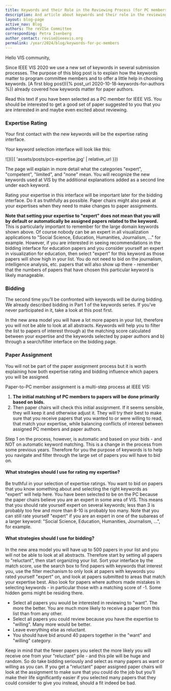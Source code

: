 ```yaml
---
title: Keywords and their Role in the Reviewing Process (for PC members)
description: And article about keywords and their role in the reviewing process
layout: blog-page
active_nav: Blog
authors: The reVISe Committee
corresponding: Petra Isenberg
author_contact: revise@ieeevis.org
permalink: /year/2024/blog/keywords-for-pc-members
---
```


Hello VIS community,

Since IEEE VIS 2020 we use a new set of keywords in several submission processes. The purpose of this blog post is to explain how the keywords matter to program committee members and to offer a little help in choosing keywords. [A first blog post]({% post_url 2020-10-18-keywords-for-authors %}) already covered how keywords matter for paper authors.

Read this text if you have been selected as a PC member for IEEE VIS. You should be interested to get a good set of paper suggested to you that you are interested in and maybe even excited about reviewing.

<!--more-->
### Expertise Rating

Your first contact with the new keywords will be the expertise rating interface.

Your keyword selection interface will look like this:

![]({{ 'assets/posts/pcs-expertise.jpg' | relative_url }})

The page will explain in more detail what the categories "expert", "competent", "limited", and "none" mean. You will recognize the new keywords used at VIS by the additional explanations added as a second line under each keyword.

Rating your expertise in this interface will be important later for the bidding interface. Do it as truthfully as possible. Paper chairs might also peak at your expertises when they need to make changes to paper assignments.

**Note that setting your expertise to "expert" does not mean that you will by default or automatically be assigned papers related to the keyword.** This is particularly important to remember for the large domain keywords shown above. Of course nobody can be an expert in all visualization applications to "Social Science, Education, Humanities, Journalism, ..." for example. However, if you are interested in seeing recommendations in the bidding interface for education papers and you consider yourself an expert in visualization for education, then select "expert" for this keyword as those papers will show high in your list. You do not need to bid on the journalism, intelligence analysis, etc. papers that will also show up there - remember that the numbers of papers that have chosen this particular keyword is likely manageable.

### Bidding

The second time you’ll be confronted with keywords will be during bidding. We already described bidding in Part 1 of the keywords series. If you’ve never participated in it, take a look at this post first.

In the new area model you will have a lot more papers in your list, therefore you will not be able to look at all abstracts. Keywords will help you to filter the list to papers of interest through a) the matching score calculated between your expertise and the keywords selected by paper authors and b) through a search/filter interface on the bidding page.

### Paper Assignment

You will not be part of the paper assignment process but it is worth explaining how both expertise rating and bidding influence which papers you will be assigned.

Paper-to-PC member assignment is a multi-step process at IEEE VIS:

1. **The initial matching of PC members to papers will be done primarily based on bids.**
2. Then paper chairs will check this initial assignment. If it seems sensible, they will keep it and otherwise adjust it. They will try their best to make sure that you receive papers that you wanted to or were willing to read, that match your expertise, while balancing conflicts of interest between assigned PC members and paper authors.

Step 1 on the process, however, is automatic and based on your bids - and NOT on automatic keyword matching. This is a change in the process from some previous years.  Therefore for you the purpose of keywords is to help you navigate and filter through the large set of papers you will have to bid on.

#### What strategies should I use for rating my expertise?

Be truthful in your selection of expertise ratings. You want to bid on papers that you know something about and selecting the right keywords as "expert" will help here. You have been selected to be on the PC because the paper chairs believe you are an expert in some area of VIS. This means that you should rate yourself expert on several keywords; less than 3 is probably too few and more than 8-10 is probably too many. Note that you can still rate yourself "expert" if you are an expert in one of the subareas of a larger keyword: "Social Science, Education, Humanities, Journalism, ...", for example.

#### What strategies should I use for bidding?

In the new area model you will have up to 500 papers in your list and you will not be able to look at all abstracts. Therefore start by setting all papers to "reluctant", then start organizing your list. Sort your interface by the match score, use the search box to find papers with keywords that interest you, use the filter mechanism to only look at papers with keywords you rated yourself "expert" on, and look at papers submitted to areas that match your expertise best. Also look for papers where authors made mistakes in selecting keywords - in particular those with a matching score of -1. Some hidden gems might be residing there.

- Select all papers you would be interested in reviewing to "want". The more the better. You are much more likely to receive a paper from this list than from any other.
- Select all papers you could review because you have the expertise to "willing". Many more would be better.
- Leave everything else as reluctant.
- You should have bid around 40 papers together in the "want" and "willing" category.

Keep in mind that the fewer papers you select the more likely you will receive one from your "reluctant" pile - and this pile will be huge and random. So do take bidding seriously and select as many papers as want or willing as you can. If you get a "reluctant" paper assigned paper chairs will look at the assignment to make sure that you could do the job but you’ll make their life significantly easier if you selected many papers that they could consider to give you instead, should a fit indeed be bad.
